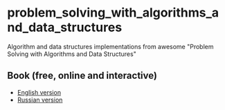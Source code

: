 # problem_solving_with_algorithms_and_data_structures

Algorithm and data structures implementations from awesome "Problem Solving with Algorithms and Data Structures"

## Book (free, online and interactive)

- [English version](http://interactivepython.org/runestone/static/pythonds/index.html)
- [Russian version](http://aliev.me/runestone/index.html)